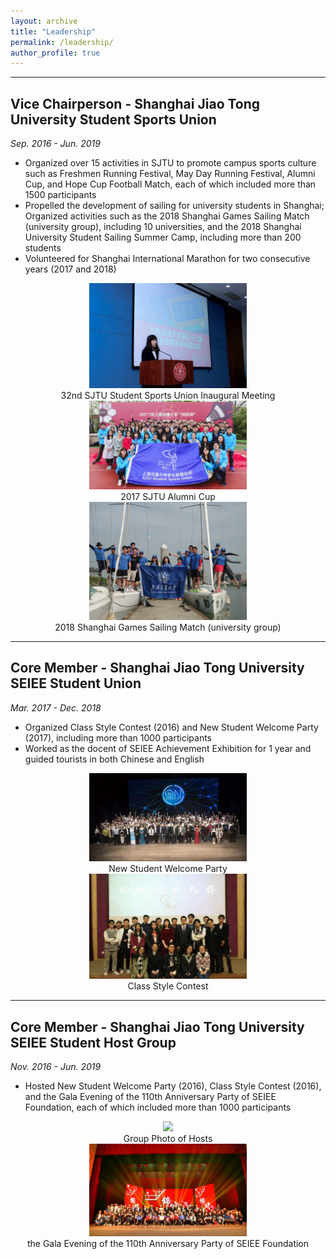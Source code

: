 ```yaml
---
layout: archive
title: "Leadership"
permalink: /leadership/
author_profile: true
---
```

------

## Vice Chairperson - Shanghai Jiao Tong University Student Sports Union <br/>
*Sep. 2016 - Jun. 2019*
- Organized over 15 activities in SJTU to promote campus sports culture such as Freshmen Running Festival, May Day Running Festival, Alumni Cup, and Hope Cup Football Match, each of which included more than 1500 participants
- Propelled the development of sailing for university students in Shanghai; Organized activities such as the 2018 Shanghai Games Sailing Match (university group), including 10 universities, and the 2018 Shanghai University Student
Sailing Summer Camp, including more than 200 students
- Volunteered for Shanghai International Marathon for two consecutive years (2017 and 2018)
<center>
<img src="https://raw.githubusercontent.com/Julia0524/Julia0524.github.io/master/images/sports8.jpg" width = "50%"/>
<br/>
<span>32nd SJTU Student Sports Union Inaugural Meeting</span>
<br/>
<img src="https://raw.githubusercontent.com/Julia0524/Julia0524.github.io/master/images/sports4.jpg" width = "50%"/>
<br/>
<span>2017 SJTU Alumni Cup</span>
<br/>
<img src="https://raw.githubusercontent.com/Julia0524/Julia0524.github.io/master/images/sports2.jpg" width = "50%"/>
<br/>
<span>2018 Shanghai Games Sailing Match (university group)</span>
</center>

------

## Core Member - Shanghai Jiao Tong University SEIEE Student Union <br/>
*Mar. 2017 - Dec. 2018*
- Organized Class Style Contest (2016) and New Student Welcome Party (2017), including more than 1000 participants
- Worked as the docent of SEIEE Achievement Exhibition for 1 year and guided tourists in both Chinese and English
<center>
<img src="https://raw.githubusercontent.com/Julia0524/Julia0524.github.io/master/images/host7.jpg" width = "50%"/>
  <br/>
<span>New Student Welcome Party</span>
<br/>
<img src="https://raw.githubusercontent.com/Julia0524/Julia0524.github.io/master/images/host8.jpg" width = "50%"/>
  <br/>
<span>Class Style Contest</span>
</center>

------

## Core Member - Shanghai Jiao Tong University SEIEE Student Host Group <br/>
*Nov. 2016 - Jun. 2019*
- Hosted New Student Welcome Party (2016), Class Style Contest (2016), and the Gala Evening of the 110th Anniversary Party of SEIEE Foundation, each of which included more than 1000 participants
<center>
<img src="https://raw.githubusercontent.com/Julia0524/Julia0524.github.io/master/images/host2.jpg" width = "50%"/>
  <br/>
<span>Group Photo of Hosts</span>
<br/>
<img src="https://raw.githubusercontent.com/Julia0524/Julia0524.github.io/master/images/host1.jpg" width = "50%"/>
  <br/>
<span>the Gala Evening of the 110th Anniversary Party of SEIEE Foundation</span>
</center>
